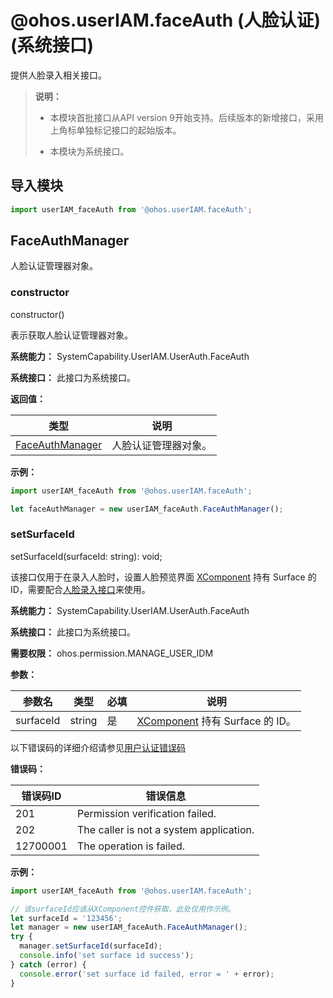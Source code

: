 # @ohos.userIAM.faceAuth (人脸认证)(系统接口)

提供人脸录入相关接口。

> **说明：**
>
> - 本模块首批接口从API version 9开始支持。后续版本的新增接口，采用上角标单独标记接口的起始版本。
>
> - 本模块为系统接口。

## 导入模块

```ts
import userIAM_faceAuth from '@ohos.userIAM.faceAuth';
```

## FaceAuthManager

人脸认证管理器对象。

### constructor

constructor()

表示获取人脸认证管理器对象。

**系统能力：** SystemCapability.UserIAM.UserAuth.FaceAuth

**系统接口：** 此接口为系统接口。

**返回值：**

| 类型                   | 说明                 |
| ---------------------- | -------------------- |
| [FaceAuthManager](#faceauthmanager) | 人脸认证管理器对象。 |

**示例：**

```ts
import userIAM_faceAuth from '@ohos.userIAM.faceAuth';

let faceAuthManager = new userIAM_faceAuth.FaceAuthManager();
```

### setSurfaceId

setSurfaceId(surfaceId: string): void;

该接口仅用于在录入人脸时，设置人脸预览界面 [XComponent](../arkui-ts/ts-basic-components-xcomponent.md#getxcomponentsurfaceid) 持有 Surface 的 ID，需要配合[人脸录入接口](../apis/js-apis-osAccount.md#addcredential8)来使用。

**系统能力：** SystemCapability.UserIAM.UserAuth.FaceAuth

**系统接口：** 此接口为系统接口。

**需要权限：** ohos.permission.MANAGE_USER_IDM

**参数：**

| 参数名         | 类型                               | 必填 | 说明                       |
| -------------- | ---------------------------------- | ---- | -------------------------- |
| surfaceId       | string     | 是   | [XComponent](../arkui-ts/ts-basic-components-xcomponent.md#getxcomponentsurfaceid) 持有 Surface 的 ID。 |

以下错误码的详细介绍请参见[用户认证错误码](errorcode-useriam.md)

**错误码：**

| 错误码ID | 错误信息 |
| -------- | ------- |
| 201 | Permission verification failed. |
| 202 | The caller is not a system application. |
| 12700001 | The operation is failed. |

**示例：**

```ts
import userIAM_faceAuth from '@ohos.userIAM.faceAuth';

// 该surfaceId应该从XComponent控件获取，此处仅用作示例。
let surfaceId = '123456';
let manager = new userIAM_faceAuth.FaceAuthManager();
try {
  manager.setSurfaceId(surfaceId);
  console.info('set surface id success');
} catch (error) {
  console.error('set surface id failed, error = ' + error);
}
```
